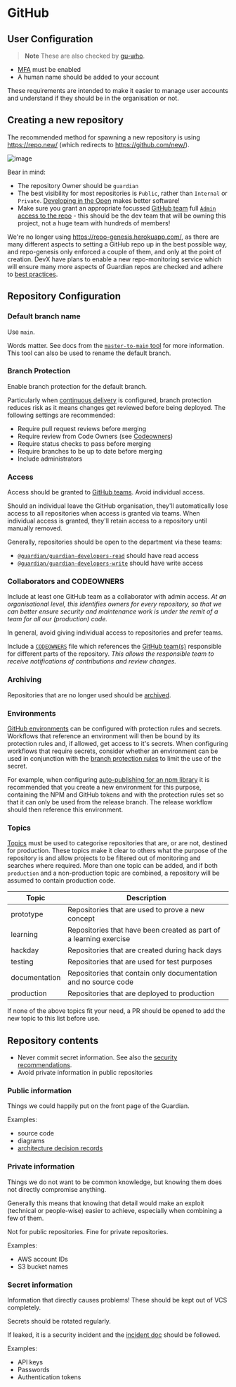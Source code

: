 # GitHub

## User Configuration
> **Note**
> These are also checked by [gu-who](https://github.com/guardian/gu-who#enforced-requirements).

- [MFA](https://help.github.com/articles/about-two-factor-authentication) must be enabled
- A human name should be added to your account

These requirements are intended to make it easier to manage user accounts and understand if they should be in the organisation or not.

## Creating a new repository

The recommended method for spawning a new repository is using https://repo.new/ (which redirects to https://github.com/new/).

![image](https://github.com/guardian/recommendations/assets/52038/3acc15cf-0465-4133-9a18-0d4cb6eca754)

Bear in mind:

* The repository Owner should be `guardian`
* The best visibility for most repositories is `Public`, rather than `Internal` or `Private`.
  [Developing in the Open](https://www.theguardian.com/info/developer-blog/2014/nov/28/developing-in-the-open) makes better software!
* Make sure you grant an appropriate focussed [GitHub team](https://github.com/orgs/guardian/teams) full
  [`Admin` access to the repo](https://docs.github.com/en/repositories/managing-your-repositorys-settings-and-features/managing-repository-settings/managing-teams-and-people-with-access-to-your-repository#filtering-the-list-of-teams-and-people) - this should be the dev team that will be owning this project, not a huge team with hundreds of members!

We're no longer using https://repo-genesis.herokuapp.com/, as there are many different aspects to setting a GitHub repo up in the best possible
way, and repo-genesis only enforced a couple of them, and only at the point of creation. DevX have plans to enable a new repo-monitoring
service which will ensure many more aspects of Guardian repos are checked and adhere to [best practices](https://github.com/guardian/recommendations/blob/main/best-practices.md#github).


## Repository Configuration
### Default branch name
Use `main`.

Words matter. See docs from the [`master-to-main` tool][master-to-main] for more information. This tool can also be used to rename the default branch.

### Branch Protection
Enable branch protection for the default branch.

Particularly when [continuous delivery] is configured, branch protection reduces risk as it means changes get reviewed before being deployed.  The following settings are recommended:
- Require pull request reviews before merging
- Require review from Code Owners (see [Codeowners](#codeowners))
- Require status checks to pass before merging
- Require branches to be up to date before merging
- Include administrators

### Access
Access should be granted to [GitHub teams][gh-teams]. Avoid individual access.

Should an individual leave the GitHub organisation, they'll automatically lose access to all repositories when access is granted via teams.
When individual access is granted, they'll retain access to a repository until manually removed.

Generally, repositories should be open to the department via these teams:
- [`@guardian/guardian-developers-read`][gh-read] should have read access
- [`@guardian/guardian-developers-write`][gh-write] should have write access

### Collaborators and CODEOWNERS
Include at least one GitHub team as a collaborator with admin access. *At an organisational level, this identifies owners for every repository, so that we can better ensure security and maintenance work is under the remit of a team for all our (production) code.*

In general, avoid giving individual access to repositories and prefer teams.

Include a [`CODEOWNERS`][gh-codeowners] file which references the [GitHub team(s)][gh-teams] responsible for different parts of the repository. *This allows the responsible team to receive notifications of contributions and review changes.*




### Archiving
Repositories that are no longer used should be [archived][gh-archived].

### Environments
[GitHub environments][gh-environments] can be configured with protection rules and secrets. Workflows that reference an environment will then be bound by its protection rules and, if allowed, get access to it's secrets. When configuring workflows that require secrets, consider whether an environment can be used in conjunction with the [branch protection rules](#branch-protection) to limit the use of the secret.

For example, when configuring [auto-publishing for an npm library][npm-publishing] it is recommended that you create a new environment for this purpose, containing the NPM and GitHub tokens and with the protection rules set so that it can only be used from the release branch. The release workflow should then reference this environment.

### Topics
[Topics][gh-topics] must be used to categorise repositories that are, or are not, destined for production. These topics make it clear to others what the purpose of the repository is and allow projects to be filtered out of monitoring and searches where required. More than one topic can be added, and if both `production` and a non-production topic are combined, a repository will be assumed to contain production code.

| Topic         | Description                                                        |
| ------------- | ------------------------------------------------------------------ |
| prototype     | Repositories that are used to prove a new concept                  |
| learning      | Repositories that have been created as part of a learning exercise |
| hackday       | Repositories that are created during hack days                     |
| testing       | Repositories that are used for test purposes                       |
| documentation | Repositories that contain only documentation and no source code    |
| production    | Repositories that are deployed to production                       |

If none of the above topics fit your need, a PR should be opened to add the new topic to this list before use. 

## Repository contents
- Never commit secret information. See also the [security recommendations].
- Avoid private information in public repositories

### Public information
Things we could happily put on the front page of the Guardian.

Examples:
  - source code
  - diagrams
  - [architecture decision records](architecture-decision-records.md)

### Private information
Things we do not want to be common knowledge, but knowing them does not directly compromise anything.

Generally this means that knowing that detail would make an exploit (technical or people-wise) easier to achieve, especially when combining a few of them.

Not for public repositories. Fine for private repositories.

Examples:
  - AWS account IDs
  - S3 bucket names

### Secret information
Information that directly causes problems! These should be kept out of VCS completely.

Secrets should be rotated regularly.

If leaked, it is a security incident and the [incident doc] should be followed.

Examples:
  - API keys
  - Passwords
  - Authentication tokens


<!-- only links below here -->

[master-to-main]: https://github.com/guardian/master-to-main/blob/main/migrating.md
[gh-archived]: https://docs.github.com/en/github/creating-cloning-and-archiving-repositories/archiving-a-github-repository/archiving-repositories
[gh-codeowners]: https://docs.github.com/en/repositories/managing-your-repositorys-settings-and-features/customizing-your-repository/about-code-owners
[gh-environments]: https://docs.github.com/en/actions/reference/environments
[gh-topics]: https://docs.github.com/en/github/administering-a-repository/managing-repository-settings/classifying-your-repository-with-topics
[npm-publishing]: ./npm-packages.md#continuous-delivery
[incident doc]: https://docs.google.com/document/d/1HQxblYg0nh48UJlmh_qlWHfXB5EYJRStcKvoWAqyM_Y/edit#
[gh-teams]: https://github.com/orgs/guardian/teams
[gh-read]: https://github.com/orgs/guardian/teams/guardian-developers-read
[gh-write]: https://github.com/orgs/guardian/teams/guardian-developers-write
[continuous delivery]: ./continuous-deployment.md
[security recommendations]: ./security.md
